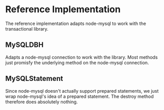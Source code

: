 # Reference Implementation #
The reference implementation adapts node-mysql to work with the transactional library.

## MySQLDBH ##
Adapts a node-mysql connection to work with the library. Most methods just promisfy the underlying method on the node-mysql connection.

## MySQLStatement ##
Since node-mysql doesn't actually support prepared statements, we just wrap node-mysql's idea of a prepared statement. The destroy method therefore does absolutely nothing.
